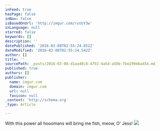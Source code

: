 ```yaml
---
inFeed: true
hasPage: false
inNav: false
isBasedOnUrl: 'http://imgur.com/rutUY3w'
inLanguage: null
starred: false
keywords: []
description: ''
datePublished: '2016-03-08T02:55:24.851Z'
dateModified: '2016-03-08T02:55:24.542Z'
author: []
title: ''
sourcePath: _posts/2016-03-08-d1aa40c8-4792-4a5d-a50b-7be29946a454.md
published: true
authors: []
publisher:
  name: imgur.com
  domain: imgur.com
  url: null
  favicon: null
_context: 'http://schema.org'
_type: Article

---
```

With this power all hooomans will bring me fish, meow, O' Jess!
![](http://i.imgur.com/rutUY3w.jpg)